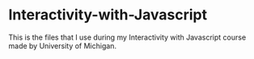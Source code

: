 # Interactivity-with-Javascript


This is the files that I use during my Interactivity with Javascript course made by University of Michigan.
